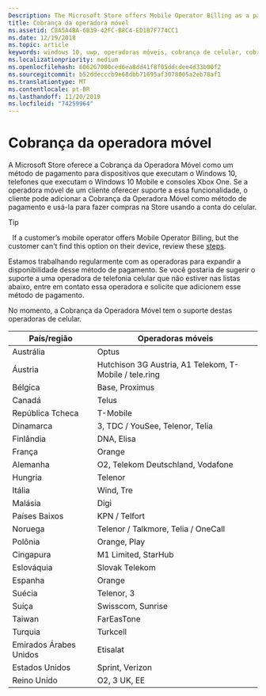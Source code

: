 ```yaml
---
Description: The Microsoft Store offers Mobile Operator Billing as a payment method for mobile operators who support this capability.
title: Cobrança da operadora móvel
ms.assetid: C8A5A4BA-6B39-42FC-B8C4-ED1B7F774CC1
ms.date: 12/19/2018
ms.topic: article
keywords: windows 10, uwp, operadoras móveis, cobrança de celular, cobrança da operadora móvel
ms.localizationpriority: medium
ms.openlocfilehash: 606267080ced6ea8dd41f8f05ddcdee4d33b00f2
ms.sourcegitcommit: b52ddecccb9e68dbb71695af3078005a2eb78af1
ms.translationtype: MT
ms.contentlocale: pt-BR
ms.lasthandoff: 11/20/2019
ms.locfileid: "74259964"
---
```

# <a name="mobile-operator-billing"></a>Cobrança da operadora móvel


A Microsoft Store oferece a Cobrança da Operadora Móvel como um método de pagamento para dispositivos que executam o Windows 10, telefones que executam o Windows 10 Mobile e consoles Xbox One. Se a operadora móvel de um cliente oferecer suporte a essa funcionalidade, o cliente pode adicionar a Cobrança da Operadora Móvel como método de pagamento e usá-la para fazer compras na Store usando a conta do celular.

> [!TIP]
>  If a customer’s mobile operator offers Mobile Operator Billing, but the customer can't find this option on their device, review these [steps](https://support.microsoft.com/instantanswers/b25d6dd6-fb8b-3710-1e13-4d30eb01b51f).

Estamos trabalhando regularmente com as operadoras para expandir a disponibilidade desse método de pagamento. Se você gostaria de sugerir o suporte a uma operadora de telefonia celular que não estiver nas listas abaixo, entre em contato essa operadora e solicite que adicionem esse método de pagamento.

No momento, a Cobrança da Operadora Móvel tem o suporte destas operadoras de celular.

| País/região       | Operadoras móveis                                        |
|----------------------|---------------------------------------------------------|
| Austrália            | Optus                                                   |
| Áustria              | Hutchison 3G Austria, A1 Telekom, T-Mobile / tele.ring  |
| Bélgica              | Base, Proximus                                          |
| Canadá               | Telus                                                   |
| República Tcheca       | T-Mobile                                                |
| Dinamarca              | 3, TDC / YouSee, Telenor, Telia                         |
| Finlândia              | DNA, Elisa                                              |
| França               | Orange                                                  |
| Alemanha              | O2, Telekom Deutschland, Vodafone                       |
| Hungria              | Telenor                                                 |
| Itália                | Wind, Tre                                               |
| Malásia             | Digi                                                    |
| Países Baixos          | KPN / Telfort                                           |
| Noruega               | Telenor / Talkmore, Telia / OneCall                     |
| Polônia               | Orange, Play                                            |
| Cingapura            | M1 Limited, StarHub                                     |
| Eslováquia             | Slovak Telekom                                          |
| Espanha                | Orange                                                  |
| Suécia               | Telenor, 3                                              |
| Suíça          | Swisscom, Sunrise                                       |
| Taiwan               | FarEasTone                                              |
| Turquia               | Turkcell                                                |
| Emirados Árabes Unidos | Etisalat                                                |
| Estados Unidos        | Sprint, Verizon                                         |
| Reino Unido       | O2, 3 UK, EE                                            |

 



 


 

 




